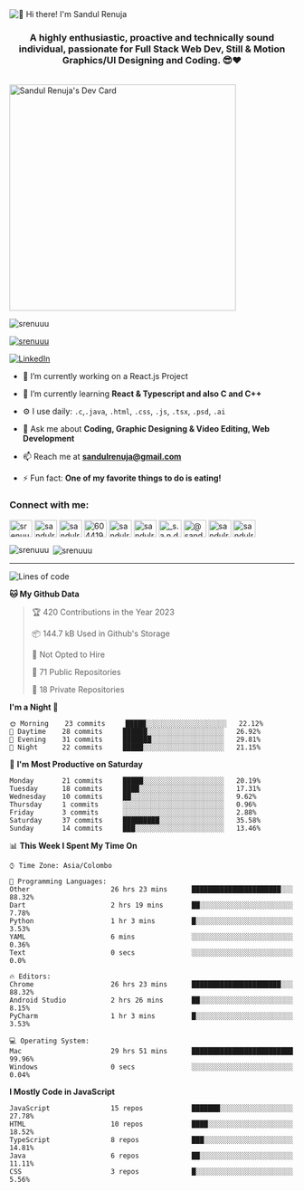 <img src="https://user-images.githubusercontent.com/49369577/97047278-562d0200-1596-11eb-8a4f-656b2acf2b6a.gif" alt="👋 Hi there! I'm Sandul Renuja" title="👋 Hi there! I'm Sandul Renuja"/>
<h3 align="center">A highly enthusiastic, proactive and technically sound individual, passionate for Full Stack Web Dev, Still & Motion Graphics/UI Designing and Coding. 😎❤</h3>
<br>
<a href="https://app.daily.dev/sandulr"><img src="https://api.daily.dev/devcards/0ac820e4d7bf4fb8a52823b51c67f13e.png?r=0uy" width="400" alt="Sandul Renuja's Dev Card"/></a>
<br>
<p align="left"> <img src="https://komarev.com/ghpvc/?username=srenuuu&label=Profile%20views&color=43cc11&style=flat" alt="srenuuu" /> </p>

<p align="left"> <a href="https://github.com/ryo-ma/github-profile-trophy"><img src="https://github-profile-trophy.vercel.app/?username=srenuuu&title=Commit,PullRequest,Repository" alt="srenuuu" /></a> </p>

<p align="left">
   <a href="https://linkedin.com/in/sandulr/" target="_blank">
      <img src="https://img.shields.io/badge/-Sandul Renuja-blue?style=for-the-badge&logo=Linkedin" alt="LinkedIn">
   </a>
</p>

- 🔭 I’m currently working on a React.js Project
- 🌱 I’m currently learning **React & Typescript and also C and C++**
- ⚙️ I use daily: `.c`,`.java`, `.html`, `.css`, `.js`, `.tsx`, `.psd`, `.ai`
- 💬 Ask me about **Coding, Graphic Designing & Video Editing, Web Development**
- 📫 Reach me at **sandulrenuja@gmail.com**

- ⚡ Fun fact: **One of my favorite things to do is eating!**

<h3 align="left">Connect with me:</h3>
<p align="left">
<a href="https://dev.to/srenuuu" target="blank"><img align="center" src="https://cdn.jsdelivr.net/npm/simple-icons@3.0.1/icons/dev-dot-to.svg" alt="srenuuu" height="30" width="40" /></a>
<a href="https://twitter.com/sandulr" target="blank"><img align="center" src="https://cdn.jsdelivr.net/npm/simple-icons@3.0.1/icons/twitter.svg" alt="sandulr" height="30" width="40" /></a>
<a href="https://linkedin.com/in/sandulr" target="blank"><img align="center" src="https://cdn.jsdelivr.net/npm/simple-icons@3.0.1/icons/linkedin.svg" alt="sandulr" height="30" width="40" /></a>
<a href="https://stackoverflow.com/users/6044198" target="blank"><img align="center" src="https://cdn.jsdelivr.net/npm/simple-icons@3.0.1/icons/stackoverflow.svg" alt="6044198" height="30" width="40" /></a>
<a href="https://kaggle.com/sandulrenuja" target="blank"><img align="center" src="https://cdn.jsdelivr.net/npm/simple-icons@3.0.1/icons/kaggle.svg" alt="sandulrenuja" height="30" width="40" /></a>
<a href="https://fb.com/sandulrenuja" target="blank"><img align="center" src="https://cdn.jsdelivr.net/npm/simple-icons@3.0.1/icons/facebook.svg" alt="sandulrenuja" height="30" width="40" /></a>
<a href="https://instagram.com/_s.a.n.d.u.l_" target="blank"><img align="center" src="https://cdn.jsdelivr.net/npm/simple-icons@3.0.1/icons/instagram.svg" alt="_s.a.n.d.u.l_" height="30" width="40" /></a>
<a href="https://medium.com/@sandulrenuja" target="blank"><img align="center" src="https://cdn.jsdelivr.net/npm/simple-icons@3.0.1/icons/medium.svg" alt="@sandulrenuja" height="30" width="40" /></a>
<a href="https://www.codechef.com/users/sandulr" target="blank"><img align="center" src="https://cdn.jsdelivr.net/npm/simple-icons@3.1.0/icons/codechef.svg" alt="sandulr" height="30" width="40" /></a>
<a href="https://www.hackerrank.com/sandulrenuja" target="blank"><img align="center" src="https://cdn.jsdelivr.net/npm/simple-icons@3.0.1/icons/hackerrank.svg" alt="sandulrenuja" height="30" width="40" /></a>
</p>


<p><img align="left" src="https://github-readme-stats.vercel.app/api/top-langs?username=srenuuu&show_icons=true&locale=en&layout=compact" alt="srenuuu" /></p>

<p>&nbsp;<img align="center" src="https://github-readme-stats.vercel.app/api?username=srenuuu&show_icons=true&locale=en" alt="srenuuu" /></p>

<hr>

<!--START_SECTION:waka-->
![Lines of code](https://img.shields.io/badge/From%20Hello%20World%20I%27ve%20Written-0%20lines%20of%20code-blue)

**🐱 My Github Data** 

> 🏆 420 Contributions in the Year 2023
 > 
> 📦 144.7 kB Used in Github's Storage 
 > 
> 🚫 Not Opted to Hire
 > 
> 📜 71 Public Repositories
 > 
> 🔑 18 Private Repositories 

**I'm a Night 🦉** 

```text
🌞 Morning    23 commits     █████░░░░░░░░░░░░░░░░░░░░   22.12% 
🌆 Daytime    28 commits     ██████░░░░░░░░░░░░░░░░░░░   26.92% 
🌃 Evening    31 commits     ███████░░░░░░░░░░░░░░░░░░   29.81% 
🌙 Night      22 commits     █████░░░░░░░░░░░░░░░░░░░░   21.15%

```
📅 **I'm Most Productive on Saturday** 

```text
Monday       21 commits     █████░░░░░░░░░░░░░░░░░░░░   20.19% 
Tuesday      18 commits     ████░░░░░░░░░░░░░░░░░░░░░   17.31% 
Wednesday    10 commits     ██░░░░░░░░░░░░░░░░░░░░░░░   9.62% 
Thursday     1 commits      ░░░░░░░░░░░░░░░░░░░░░░░░░   0.96% 
Friday       3 commits      ░░░░░░░░░░░░░░░░░░░░░░░░░   2.88% 
Saturday     37 commits     █████████░░░░░░░░░░░░░░░░   35.58% 
Sunday       14 commits     ███░░░░░░░░░░░░░░░░░░░░░░   13.46%

```


📊 **This Week I Spent My Time On** 

```text
⌚︎ Time Zone: Asia/Colombo

💬 Programming Languages: 
Other                    26 hrs 23 mins      ██████████████████████░░░   88.32% 
Dart                     2 hrs 19 mins       ██░░░░░░░░░░░░░░░░░░░░░░░   7.78% 
Python                   1 hr 3 mins         █░░░░░░░░░░░░░░░░░░░░░░░░   3.53% 
YAML                     6 mins              ░░░░░░░░░░░░░░░░░░░░░░░░░   0.36% 
Text                     0 secs              ░░░░░░░░░░░░░░░░░░░░░░░░░   0.0%

🔥 Editors: 
Chrome                   26 hrs 23 mins      ██████████████████████░░░   88.32% 
Android Studio           2 hrs 26 mins       ██░░░░░░░░░░░░░░░░░░░░░░░   8.15% 
PyCharm                  1 hr 3 mins         █░░░░░░░░░░░░░░░░░░░░░░░░   3.53%

💻 Operating System: 
Mac                      29 hrs 51 mins      █████████████████████████   99.96% 
Windows                  0 secs              ░░░░░░░░░░░░░░░░░░░░░░░░░   0.04%

```

**I Mostly Code in JavaScript** 

```text
JavaScript               15 repos            ███████░░░░░░░░░░░░░░░░░░   27.78% 
HTML                     10 repos            ████░░░░░░░░░░░░░░░░░░░░░   18.52% 
TypeScript               8 repos             ███░░░░░░░░░░░░░░░░░░░░░░   14.81% 
Java                     6 repos             ██░░░░░░░░░░░░░░░░░░░░░░░   11.11% 
CSS                      3 repos             █░░░░░░░░░░░░░░░░░░░░░░░░   5.56%

```



<!--END_SECTION:waka-->
